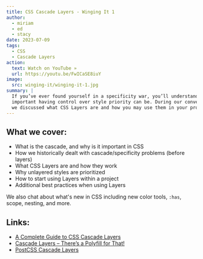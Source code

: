 ```yaml
---
title: CSS Cascade Layers - Winging It 1
author:
  - miriam
  - ed
  - stacy
date: 2023-07-09
tags:
  - CSS
  - Cascade Layers
action:
  text: Watch on YouTube »
  url: https://youtu.be/FwICaSE8iuY
image:
  src: winging-it/winging-it-1.jpg
summary: |
  If you’ve ever found yourself in a specificity war, you’ll understand how
  important having control over style priority can be. During our conversation,
  we discussed what CSS Layers are and how you may use them in your project.
---
```


## What we cover:

- What is the cascade, and why is it important in CSS
- How we historically dealt with cascade/specificity problems (before layers)
- What CSS Layers are and how they work
- Why unlayered styles are prioritized
- How to start using Layers within a project
- Additional best practices when using Layers

We also chat about what's new in CSS including new color tools, `:has`, scope,
nesting, and more.

## Links:

- [A Complete Guide to CSS Cascade Layers](https://css-tricks.com/css-cascade-layers/)
- [Cascade Layers – There’s a Polyfill for That!](https://www.oddbird.net/2022/06/21/cascade-layers-polyfill/)
- [PostCSS Cascade Layers](https://www.npmjs.com/package/@csstools/postcss-cascade-layers)
